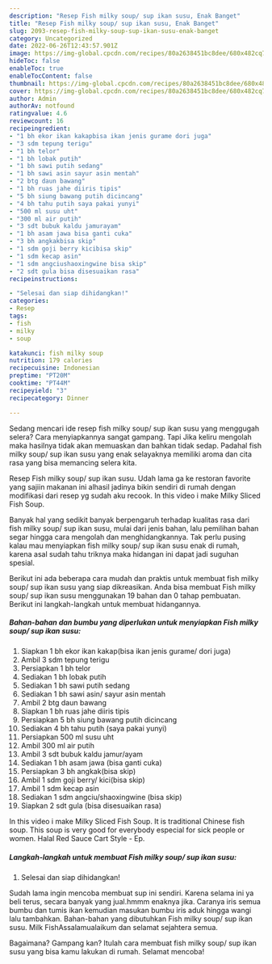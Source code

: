 ```yaml
---
description: "Resep Fish milky soup/ sup ikan susu, Enak Banget"
title: "Resep Fish milky soup/ sup ikan susu, Enak Banget"
slug: 2093-resep-fish-milky-soup-sup-ikan-susu-enak-banget
category: Uncategorized
date: 2022-06-26T12:43:57.901Z
image: https://img-global.cpcdn.com/recipes/80a2638451bc8dee/680x482cq70/fish-milky-soup-sup-ikan-susu-foto-resep-utama.jpg
hideToc: false
enableToc: true
enableTocContent: false
thumbnail: https://img-global.cpcdn.com/recipes/80a2638451bc8dee/680x482cq70/fish-milky-soup-sup-ikan-susu-foto-resep-utama.jpg
cover: https://img-global.cpcdn.com/recipes/80a2638451bc8dee/680x482cq70/fish-milky-soup-sup-ikan-susu-foto-resep-utama.jpg
author: Admin
authorAv: notfound
ratingvalue: 4.6
reviewcount: 16
recipeingredient:
- "1 bh ekor ikan kakapbisa ikan jenis gurame dori juga"
- "3 sdm tepung terigu"
- "1 bh telor"
- "1 bh lobak putih"
- "1 bh sawi putih sedang"
- "1 bh sawi asin sayur asin mentah"
- "2 btg daun bawang"
- "1 bh ruas jahe diiris tipis"
- "5 bh siung bawang putih dicincang"
- "4 bh tahu putih saya pakai yunyi"
- "500 ml susu uht"
- "300 ml air putih"
- "3 sdt bubuk kaldu jamurayam"
- "1 bh asam jawa bisa ganti cuka"
- "3 bh angkakbisa skip"
- "1 sdm goji berry kicibisa skip"
- "1 sdm kecap asin"
- "1 sdm angciushaoxingwine bisa skip"
- "2 sdt gula bisa disesuaikan rasa"
recipeinstructions:

- "Selesai dan siap dihidangkan!"
categories:
- Resep
tags:
- fish
- milky
- soup

katakunci: fish milky soup 
nutrition: 179 calories
recipecuisine: Indonesian
preptime: "PT20M"
cooktime: "PT44M"
recipeyield: "3"
recipecategory: Dinner

---
```



Sedang mencari ide resep fish milky soup/ sup ikan susu yang menggugah selera? Cara menyiapkannya sangat gampang. Tapi Jika keliru mengolah maka hasilnya tidak akan memuaskan dan bahkan tidak sedap. Padahal fish milky soup/ sup ikan susu yang enak selayaknya memiliki aroma dan cita rasa yang bisa memancing selera kita.


Resep Fish milky soup/ sup ikan susu. Udah lama ga ke restoran favorite yang sajiin makanan ini alhasil jadinya bikin sendiri di rumah dengan modifikasi dari resep yg sudah aku recook. In this video i make Milky Sliced Fish Soup.

Banyak hal yang sedikit banyak berpengaruh terhadap kualitas rasa dari fish milky soup/ sup ikan susu, mulai dari jenis bahan, lalu pemilihan bahan segar hingga cara mengolah dan menghidangkannya. Tak perlu pusing kalau mau menyiapkan fish milky soup/ sup ikan susu enak di rumah, karena asal sudah tahu triknya maka hidangan ini dapat jadi suguhan spesial.


Berikut ini ada beberapa cara mudah dan praktis untuk membuat fish milky soup/ sup ikan susu yang siap dikreasikan. Anda bisa membuat Fish milky soup/ sup ikan susu menggunakan 19 bahan dan 0 tahap pembuatan. Berikut ini langkah-langkah untuk membuat hidangannya.

<!--inarticleads1-->

##### Bahan-bahan dan bumbu yang diperlukan untuk menyiapkan Fish milky soup/ sup ikan susu:

1. Siapkan 1 bh ekor ikan kakap(bisa ikan jenis gurame/ dori juga)
1. Ambil 3 sdm tepung terigu
1. Persiapkan 1 bh telor
1. Sediakan 1 bh lobak putih
1. Sediakan 1 bh sawi putih sedang
1. Sediakan 1 bh sawi asin/ sayur asin mentah
1. Ambil 2 btg daun bawang
1. Siapkan 1 bh ruas jahe diiris tipis
1. Persiapkan 5 bh siung bawang putih dicincang
1. Sediakan 4 bh tahu putih (saya pakai yunyi)
1. Persiapkan 500 ml susu uht
1. Ambil 300 ml air putih
1. Ambil 3 sdt bubuk kaldu jamur/ayam
1. Sediakan 1 bh asam jawa (bisa ganti cuka)
1. Persiapkan 3 bh angkak(bisa skip)
1. Ambil 1 sdm goji berry/ kici(bisa skip)
1. Ambil 1 sdm kecap asin
1. Sediakan 1 sdm angciu/shaoxingwine (bisa skip)
1. Siapkan 2 sdt gula (bisa disesuaikan rasa)


In this video i make Milky Sliced Fish Soup. It is traditional Chinese fish soup. This soup is very good for everybody especial for sick people or women. Halal Red Sauce Cart Style - Ep. 

<!--inarticleads2-->

##### Langkah-langkah untuk membuat Fish milky soup/ sup ikan susu:


1. Selesai dan siap dihidangkan!

Sudah lama ingin mencoba membuat sup ini sendiri. Karena selama ini ya beli terus, secara banyak yang jual.hmmm enaknya jika. Caranya iris semua bumbu dan tumis ikan kemudian masukan bumbu iris aduk hingga wangi lalu tambahkan. Bahan-bahan yang dibutuhkan Fish milky soup/ sup ikan susu. Milk FishAssalamualaikum dan selamat sejahtera semua. 

Bagaimana? Gampang kan? Itulah cara membuat fish milky soup/ sup ikan susu yang bisa kamu lakukan di rumah. Selamat mencoba!
